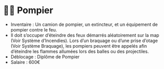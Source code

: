 # 👨🚒 Pompier

* Inventaire : Un camion de pompier, un extincteur, et un équipement de pompier contre le feu.
* Il doit s’occuper d’éteindre des feux démarrés aléatoirement sur la map (Voir Système d’Incendies). Lors d’un braquage ou d’une prise d’otage (Voir Système Braquage), les pompiers peuvent être appelés afin d’éteindre les flammes allumées lors des balles ou des projectiles.
* Déblocage : Diplôme de Pompier
* Salaire : 600€
